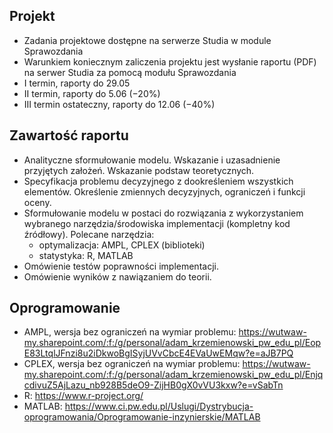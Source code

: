 ## Projekt
- Zadania projektowe dostępne na serwerze Studia w module Sprawozdania
- Warunkiem koniecznym zaliczenia projektu jest wysłanie raportu (PDF) na serwer Studia za pomocą modułu Sprawozdania
- I termin, raporty do 29.05
- II termin, raporty do 5.06 (−20%)
- III termin ostateczny, raporty do 12.06 (−40%)

## Zawartość raportu
- Analityczne sformułowanie modelu. Wskazanie i uzasadnienie przyjętych założeń. Wskazanie podstaw teoretycznych.
- Specyfikacja problemu decyzyjnego z dookreśleniem wszystkich elementów. Określenie zmiennych decyzyjnych, ograniczeń i funkcji oceny.
- Sformułowanie modelu w postaci do rozwiązania z wykorzystaniem wybranego narzędzia/środowiska implementacji (kompletny kod źródłowy). Polecane narzędzia:
    - optymalizacja: AMPL, CPLEX (biblioteki)
    - statystyka: R, MATLAB
- Omówienie testów poprawności implementacji.
- Omówienie wyników z nawiązaniem do teorii.

## Oprogramowanie
- AMPL, wersja bez ograniczeń na wymiar problemu:
https://wutwaw-my.sharepoint.com/:f:/g/personal/adam_krzemienowski_pw_edu_pl/EopE83LtqlJFnzi8u2iDkwoBgISyjUVvCbcE4EVaUwEMqw?e=aJB7PQ
- CPLEX, wersja bez ograniczeń na wymiar problemu:
https://wutwaw-my.sharepoint.com/:f:/g/personal/adam_krzemienowski_pw_edu_pl/EnjqcdivuZ5AjLazu_nb928B5deO9-ZijHB0gX0vVU3kxw?e=vSabTn
- R:
https://www.r-project.org/
- MATLAB:
https://www.ci.pw.edu.pl/Uslugi/Dystrybucja-oprogramowania/Oprogramowanie-inzynierskie/MATLAB
